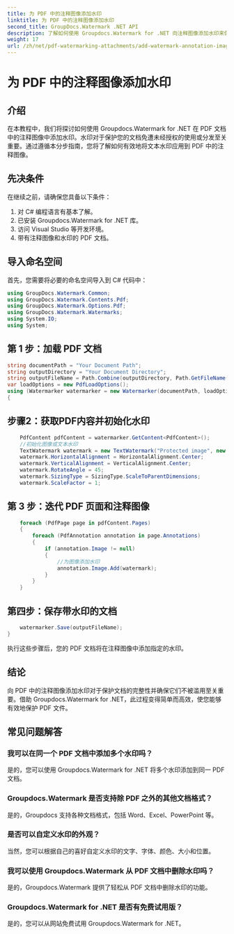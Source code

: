 ```yaml
---
title: 为 PDF 中的注释图像添加水印
linktitle: 为 PDF 中的注释图像添加水印
second_title: GroupDocs.Watermark .NET API
description: 了解如何使用 Groupdocs.Watermark for .NET 向注释图像添加水印来保护您的 PDF 文档。
weight: 17
url: /zh/net/pdf-watermarking-attachments/add-watermark-annotation-images-pdf/
---
```


# 为 PDF 中的注释图像添加水印

## 介绍
在本教程中，我们将探讨如何使用 Groupdocs.Watermark for .NET 在 PDF 文档中的注释图像中添加水印。水印对于保护您的文档免遭未经授权的使用或分发至关重要。通过遵循本分步指南，您将了解如何有效地将文本水印应用到 PDF 中的注释图像。
## 先决条件
在继续之前，请确保您具备以下条件：
1. 对 C# 编程语言有基本了解。
2. 已安装 Groupdocs.Watermark for .NET 库。
3. 访问 Visual Studio 等开发环境。
4. 带有注释图像和水印的 PDF 文档。

## 导入命名空间
首先，您需要将必要的命名空间导入到 C# 代码中：
```csharp
using GroupDocs.Watermark.Common;
using GroupDocs.Watermark.Contents.Pdf;
using GroupDocs.Watermark.Options.Pdf;
using GroupDocs.Watermark.Watermarks;
using System.IO;
using System;
```
## 第 1 步：加载 PDF 文档
```csharp
string documentPath = "Your Document Path";
string outputDirectory = "Your Document Directory";
string outputFileName = Path.Combine(outputDirectory, Path.GetFileName(documentPath));
var loadOptions = new PdfLoadOptions();
using (Watermarker watermarker = new Watermarker(documentPath, loadOptions))
{
```
## 步骤2：获取PDF内容并初始化水印
```csharp
    PdfContent pdfContent = watermarker.GetContent<PdfContent>();
    //初始化图像或文本水印
    TextWatermark watermark = new TextWatermark("Protected image", new Font("Arial", 8));
    watermark.HorizontalAlignment = HorizontalAlignment.Center;
    watermark.VerticalAlignment = VerticalAlignment.Center;
    watermark.RotateAngle = 45;
    watermark.SizingType = SizingType.ScaleToParentDimensions;
    watermark.ScaleFactor = 1;
```
## 第 3 步：迭代 PDF 页面和注释图像
```csharp
    foreach (PdfPage page in pdfContent.Pages)
    {
        foreach (PdfAnnotation annotation in page.Annotations)
        {
            if (annotation.Image != null)
            {
                //为图像添加水印
                annotation.Image.Add(watermark);
            }
        }
    }
```
## 第四步：保存带水印的文档
```csharp
    watermarker.Save(outputFileName);
}
```
执行这些步骤后，您的 PDF 文档将在注释图像中添加指定的水印。

## 结论
向 PDF 中的注释图像添加水印对于保护文档的完整性并确保它们不被滥用至关重要。借助 Groupdocs.Watermark for .NET，此过程变得简单而高效，使您能够有效地保护 PDF 文件。
## 常见问题解答
### 我可以在同一个 PDF 文档中添加多个水印吗？
是的，您可以使用 Groupdocs.Watermark for .NET 将多个水印添加到同一 PDF 文档。
### Groupdocs.Watermark 是否支持除 PDF 之外的其他文档格式？
是的，Groupdocs 支持各种文档格式，包括 Word、Excel、PowerPoint 等。
### 是否可以自定义水印的外观？
当然，您可以根据自己的喜好自定义水印的文字、字体、颜色、大小和位置。
### 我可以使用 Groupdocs.Watermark 从 PDF 文档中删除水印吗？
是的，Groupdocs.Watermark 提供了轻松从 PDF 文档中删除水印的功能。
### Groupdocs.Watermark for .NET 是否有免费试用版？
是的，您可以从网站免费试用 Groupdocs.Watermark for .NET。